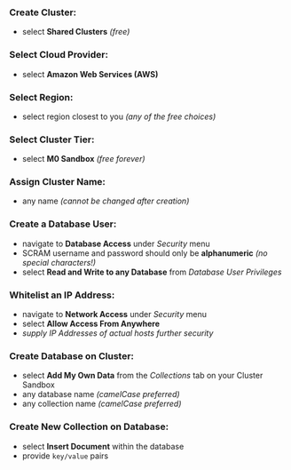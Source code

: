 ### Create Cluster:
- select **Shared Clusters** *(free)*


### Select Cloud Provider:
- select **Amazon Web Services (AWS)**


### Select Region:
- select region closest to you *(any of the free choices)*


### Select Cluster Tier:
- select **M0 Sandbox** *(free forever)*


### Assign Cluster Name:
- any name *(cannot be changed after creation)*


### Create a Database User:
- navigate to **Database Access** under *Security* menu
- SCRAM username and password should only be **alphanumeric** *(no special characters!)*
- select **Read and Write to any Database** from *Database User Privileges*


### Whitelist an IP Address:
- navigate to **Network Access** under *Security* menu
- select **Allow Access From Anywhere**
- *supply IP Addresses of actual hosts further security*


### Create Database on Cluster:
- select **Add My Own Data** from the *Collections* tab on your Cluster Sandbox
- any database name *(camelCase preferred)*
- any collection name *(camelCase preferred)*


### Create New Collection on Database:
- select **Insert Document** within the database
- provide `key/value` pairs
